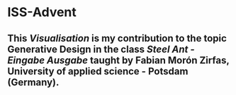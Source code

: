 # ISS-Advent
##  This *Visualisation* is my contribution to the topic **Generative Design** in the class *Steel Ant - Eingabe Ausgabe* taught by Fabian Morón Zirfas, University of applied science - Potsdam (Germany).
